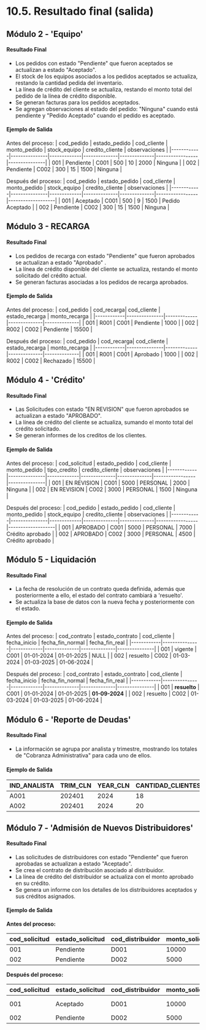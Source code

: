 # 10.5. Resultado final (salida)

## Módulo 2 - 'Equipo'
#### Resultado Final
- Los pedidos con estado "Pendiente" que fueron aceptados se actualizan a estado "Aceptado".
- El stock de los equipos asociados a los pedidos aceptados se actualiza, restando la cantidad pedida del inventario.
- La línea de crédito del cliente se actualiza, restando el monto total del pedido de la línea de crédito disponible.
- Se generan facturas para los pedidos aceptados.
- Se agregan observaciones al estado del pedido: "Ninguna" cuando está pendiente y "Pedido Aceptado" cuando el pedido es aceptado.

#### Ejemplo de Salida
Antes del proceso:
| cod_pedido | estado_pedido | cod_cliente | monto_pedido | stock_equipo | credito_cliente | observaciones |
|------------|---------------|-------------|--------------|--------------|-----------------|---------------|
| 001        | Pendiente     | C001        | 500          | 10           | 2000            | Ninguna       |
| 002        | Pendiente     | C002        | 300          | 15           | 1500            | Ninguna       |

Después del proceso:
| cod_pedido | estado_pedido | cod_cliente | monto_pedido | stock_equipo | credito_cliente | observaciones     |
|------------|---------------|-------------|--------------|--------------|-----------------|-------------------|
| 001        | Aceptado      | C001        | 500          | 9            | 1500            | Pedido Aceptado   |
| 002        | Pendiente     | C002        | 300          | 15           | 1500            | Ninguna           |

## Módulo 3 - RECARGA

#### Resultado Final
- Los pedidos de recarga con estado "Pendiente" que fueron aprobados se actualizan a estado "Aprobado" .
- La línea de crédito disponible del cliente se actualiza, restando el monto solicitado del crédito actual.
- Se generan facturas asociadas a los pedidos de recarga aprobados.


#### Ejemplo de Salida
Antes del proceso:
| cod_pedido | cod_recarga| cod_cliente | estado_recarga | monto_recarga | 
|------------|---------------|-------------|--------------|--------------|
| 001        | R001     | C001        |   Pendiente        | 1000           | 
| 002        | R002     | C002        | Pendiente          | 15500            | 

Después del proceso:
| cod_pedido | cod_recarga| cod_cliente | estado_recarga | monto_recarga | 
|------------|---------------|-------------|--------------|--------------|
| 001        | R001     | C001        |   Aprobado       | 1000           | 
| 002        | R002     | C002        | Rechazado          | 15500            | 

## Módulo 4 - 'Crédito'
#### Resultado Final
- Las Solicitudes con estado "EN REVISION" que fueron aprobados se actualizan a estado "APROBADO".
- La línea de crédito del cliente se actualiza, sumando el monto total del crédito solicitado.
- Se generan informes de los creditos de los clientes.

#### Ejemplo de Salida
Antes del proceso:
| cod_solicitud | estado_pedido | cod_cliente | monto_pedido | tipo_credito | credito_cliente | observaciones |
|------------|---------------|-------------|--------------|--------------|-----------------|---------------|
| 001        | EN REVISION     | C001        | 5000          | PERSONAL          | 2000            | Ninguna       |
| 002        | EN REVISION   | C002        | 3000          | PERSONAL           | 1500            | Ninguna       |

Después del proceso:
| cod_pedido | estado_pedido | cod_cliente | monto_pedido | stock_equipo | credito_cliente | observaciones     |
|------------|---------------|-------------|--------------|--------------|-----------------|-------------------|
| 001        | APROBADO     | C001        | 5000          | PERSONAL            | 7000            | Crédito aprobado   |
| 002        | APROBADO     | C002        | 3000          | PERSONAL           | 4500            | Crédito aprobado           |

## Módulo 5 - Liquidación

#### Resultado Final
- La fecha de resolución de un contrato queda definida, además que posteriormente a ello, el estado del contrato cambiará a 'resuelto'.
- Se actualiza la base de datos con la nueva fecha y posteriormente con el estado.

#### Ejemplo de Salida
Antes del proceso:
| cod_contrato | estado_contrato | cod_cliente  | fecha_inicio | fecha_fin_normal | fecha_fin_real |
|------------|---------------|-------------|--------------|--------------|---------------|
| 001        | vigente     | C001        |   01-01-2024        | 01-01-2025           | NULL           |
| 002        | resuelto     | C002        | 01-03-2024          | 01-03-2025           | 01-06-2024          |

Después del proceso:
| cod_contrato | estado_contrato | cod_cliente  | fecha_inicio | fecha_fin_normal | fecha_fin_real |
|------------|---------------|-------------|--------------|--------------|---------------|
| 001        | **resuelto**     | C001        |   01-01-2024        | 01-01-2025           | **01-09-2024**          |
| 002        | resuelto     | C002        | 01-03-2024          | 01-03-2025           | 01-06-2024          |

## Módulo 6 - 'Reporte de Deudas'

#### Resultado Final

- La información se agrupa por analista y trimestre, mostrando los totales de "Cobranza Administrativa" para cada uno de ellos.

#### Ejemplo de Salida

| IND_ANALISTA | TRIM_CLN | YEAR_CLN | CANTIDAD_CLIENTES_COBRANZA_ADMIN_TRIMESTRE |
|--------------|----------|----------|--------------------------------------------|
| A001         | 202401   | 2024     | 18                                         |
| A002         | 202401   | 2024     | 20                                          |



## **Módulo 7 - 'Admisión de Nuevos Distribuidores'**

#### Resultado Final
- Las solicitudes de distribuidores con estado "Pendiente" que fueron aprobadas se actualizan a estado "Aceptado".
- Se crea el contrato de distribución asociado al distribuidor.
- La línea de crédito del distribuidor se actualiza con el monto aprobado en su crédito.
- Se genera un informe con los detalles de los distribuidores aceptados y sus créditos asignados.

#### Ejemplo de Salida

**Antes del proceso:**

| cod_solicitud | estado_solicitud | cod_distribuidor | monto_solicitado | credito_distribuidor | observaciones |
|---------------|------------------|------------------|------------------|----------------------|---------------|
| 001           | Pendiente        | D001             | 10000            | 5000                 | Ninguna       |
| 002           | Pendiente        | D002             | 5000             | 2000                 | Ninguna       |

**Después del proceso:**

| cod_solicitud | estado_solicitud | cod_distribuidor | monto_solicitado | credito_distribuidor | observaciones       |
|---------------|------------------|------------------|------------------|----------------------|---------------------|
| 001           | Aceptado         | D001             | 10000            | 15000                | Contrato Aceptado   |
| 002           | Pendiente        | D002             | 5000             | 2000                 | Ninguna             |

